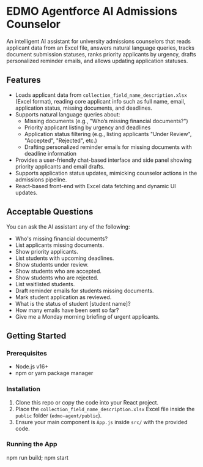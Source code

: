 # EDMO Agentforce AI Admissions Counselor

An intelligent AI assistant for university admissions counselors that reads applicant data from an Excel file, answers natural language queries, tracks document submission statuses, ranks priority applicants by urgency, drafts personalized reminder emails, and allows updating application statuses.

## Features

- Loads applicant data from `collection_field_name_description.xlsx` (Excel format), reading core applicant info such as full name, email, application status, missing documents, and deadlines.
- Supports natural language queries about:
  - Missing documents (e.g., "Who’s missing financial documents?")
  - Priority applicant listing by urgency and deadlines
  - Application status filtering (e.g., listing applicants "Under Review", "Accepted", "Rejected", etc.)
  - Drafting personalized reminder emails for missing documents with deadline information
- Provides a user-friendly chat-based interface and side panel showing priority applicants and email drafts.
- Supports application status updates, mimicking counselor actions in the admissions pipeline.
- React-based front-end with Excel data fetching and dynamic UI updates.

## Acceptable Questions

You can ask the AI assistant any of the following:
- Who's missing financial documents?
- List applicants missing documents.
- Show priority applicants.
- List students with upcoming deadlines.
- Show students under review.
- Show students who are accepted.
- Show students who are rejected.
- List waitlisted students.
- Draft reminder emails for students missing documents.
- Mark student application as reviewed.
- What is the status of student [student name]?
- How many emails have been sent so far?
- Give me a Monday morning briefing of urgent applicants.

## Getting Started

### Prerequisites

- Node.js v16+
- npm or yarn package manager

### Installation

1. Clone this repo or copy the code into your React project.
2. Place the `collection_field_name_description.xlsx` Excel file inside the `public` folder (`edmo-agent/public`).
3. Ensure your main component is `App.js` inside `src/` with the provided code.

### Running the App
npm run build; npm start 


